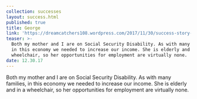 ```yaml
---
collection: successes
layout: success.html
published: true
title: George
link: 'https://dreamcatchers108.wordpress.com/2017/11/30/success-story-george/'
teaser: >-
  Both my mother and I are on Social Security Disability. As with many families,
  in this economy we needed to increase our income. She is elderly and in a
  wheelchair, so her opportunities for employment are virtually none.
date: 12.30.17
---
```

Both my mother and I are on Social Security Disability. As with many families, in this economy we needed to increase our income. She is elderly and in a wheelchair, so her opportunities for employment are virtually none.
